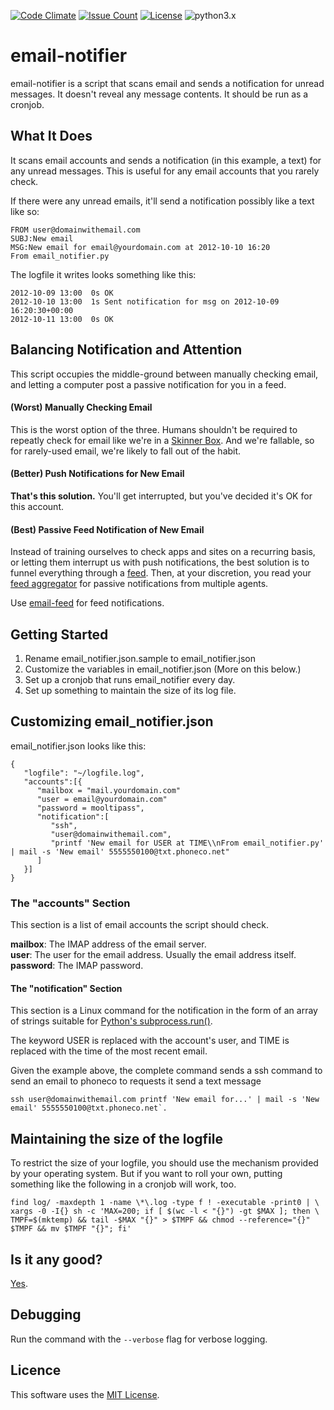 [![Code Climate](https://codeclimate.com/github/dblume/email-notifier/badges/gpa.svg)](https://codeclimate.com/github/dblume/email-notifier)
[![Issue Count](https://codeclimate.com/github/dblume/email-notifier/badges/issue_count.svg)](https://codeclimate.com/github/dblume/email-notifier/issues)
[![License](https://img.shields.io/badge/license-MIT_license-blue.svg)](https://raw.githubusercontent.com/dblume/email-notifer/master/LICENSE.txt)
![python3.x](https://img.shields.io/badge/python-3.x-green.svg)

# email-notifier

email-notifier is a script that scans email and sends a notification for unread messages. 
It doesn't reveal any message contents. It should be run as a cronjob.

## What It Does

It scans email accounts and sends a notification (in this example, a text) for 
any unread messages. This is useful for any email accounts that you rarely check.

If there were any unread emails, it'll send a notification possibly like a text like so:

    FROM user@domainwithemail.com
    SUBJ:New email
    MSG:New email for email@yourdomain.com at 2012-10-10 16:20
    From email_notifier.py

The logfile it writes looks something like this:

    2012-10-09 13:00  0s OK
    2012-10-10 13:00  1s Sent notification for msg on 2012-10-09 16:20:30+00:00
    2012-10-11 13:00  0s OK

## Balancing Notification and Attention

This script occupies the middle-ground between manually checking email, and
letting a computer post a passive notification for you in a feed.

#### (Worst) Manually Checking Email

This is the worst option of the three. Humans shouldn't be required to
repeatly check for email like we're in a [Skinner Box](https://en.wikipedia.org/wiki/Operant_conditioning_chamber).
And we're fallable, so for rarely-used email, we're likely to fall out of the habit.

#### (Better) Push Notifications for New Email

**That's this solution.** You'll get interrupted, but you've decided it's OK for this account.

#### (Best) Passive Feed Notification of New Email

Instead of training ourselves to check apps and sites on a recurring basis, or letting
them interrupt us with push notifications, the best solution is to funnel everything through
a [feed](https://en.wikipedia.org/wiki/RSS). Then, at your discretion, you read
your [feed aggregator](https://en.wikipedia.org/wiki/Feedly) for passive notifications
from multiple agents.

Use [email-feed](https://github.com/dblume/email-feed) for feed notifications.

## Getting Started

1. Rename email\_notifier.json.sample to email\_notifier.json
2. Customize the variables in email\_notifier.json (More on this below.)
3. Set up a cronjob that runs email\_notifier every day.
4. Set up something to maintain the size of its log file.

## Customizing email\_notifier.json

email\_notifier.json looks like this:

    {
       "logfile": "~/logfile.log",
       "accounts":[{
          "mailbox = "mail.yourdomain.com"
          "user = email@yourdomain.com"
          "password = mooltipass",
          "notification":[
             "ssh",
             "user@domainwithemail.com",
             "printf 'New email for USER at TIME\\nFrom email_notifier.py' | mail -s 'New email' 5555550100@txt.phoneco.net"
          ]
       }]
    }

### The "accounts" Section

This section is a list of email accounts the script should check.

**mailbox**: The IMAP address of the email server.  
**user**: The user for the email address. Usually the email address itself.  
**password**: The IMAP password.

#### The "notification" Section

This section is a Linux command for the notification in the form of an array of strings 
suitable for [Python's subprocess.run()](https://docs.python.org/3/library/subprocess.html#subprocess.run).

The keyword USER is replaced with the account's user, and TIME is replaced with the time of the most recent email.

Given the example above, the complete command sends a ssh command to send an email to phoneco to requests it send a text message 

    ssh user@domainwithemail.com printf 'New email for...' | mail -s 'New email' 5555550100@txt.phoneco.net`.

## Maintaining the size of the logfile

To restrict the size of your logfile, you should use the mechanism provided by your operating system. But if you want to roll your own, putting something like the following in a cronjob will work, too.

    find log/ -maxdepth 1 -name \*\.log -type f ! -executable -print0 | \
    xargs -0 -I{} sh -c 'MAX=200; if [ $(wc -l < "{}") -gt $MAX ]; then \
    TMPF=$(mktemp) && tail -$MAX "{}" > $TMPF && chmod --reference="{}" $TMPF && mv $TMPF "{}"; fi'

## Is it any good?

[Yes](https://news.ycombinator.com/item?id=3067434).


## Debugging

Run the command with the ``--verbose`` flag for verbose logging.

## Licence

This software uses the [MIT License](http://opensource.org/licenses/mit-license.php).
